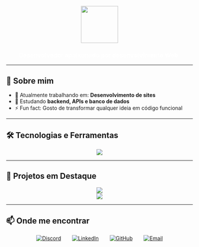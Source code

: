 <div align="center">

<p align="center">
  <img src="https://media.giphy.com/media/hvRJCLFzcasrR4ia7z/giphy.gif" width="100"/>
</p>

<h3 align="center" style="color: white;">Desenvolvedor apaixonado por desenvolvimento Web.</h3>

</div>

---

## 🧠 Sobre mim

- 🔭 Atualmente trabalhando em: **Desenvolvimento de sites**
- 🌱 Estudando **backend, APIs e banco de dados**
- ⚡ Fun fact: Gosto de transformar qualquer ideia em código funcional

---

## 🛠️ Tecnologias e Ferramentas

<div align="center">

<img src="https://skillicons.dev/icons?i=js,html,css,java,godot" />

</div>

---

## 🚀 Projetos em Destaque

<div align="center">

<a href="https://github.com/NicoQuei/Portifolio" target="_blank" style="text-align:center;">
  <img src="https://github-readme-stats.vercel.app/api/pin/?username=NicoQuei&repo=Portifolio&theme=github_dark&hide_border=true" />
  <br />
</a>

<a href="https://github.com/NicoQuei/BoxFit_Selector" target="_blank">
  <img src="https://github-readme-stats.vercel.app/api/pin/?username=NicoQuei&repo=BoxFit_Selector&theme=github_dark&hide_border=true" />
</a>

</div>

---

## 📫 Onde me encontrar

<div align="center" style="display: flex; gap: 30px; justify-content: center;">

  <a href="https://discord.com/users/nicooodiado" target="_blank">
    <img src="https://img.shields.io/badge/Discord-%23626A9B.svg?style=for-the-badge&logo=discord&logoColor=white" alt="Discord" />
  </a>

  <a href="https://www.linkedin.com/in/n%C3%ADcolas-queiroga-644482304/" target="_blank">
    <img src="https://img.shields.io/badge/LinkedIn-%230077B5.svg?style=for-the-badge&logo=linkedin&logoColor=white" alt="LinkedIn" />
  </a>

  <a href="https://github.com/NicoQuei" target="_blank">
    <img src="https://img.shields.io/badge/GitHub-%2312100E.svg?style=for-the-badge&logo=github&logoColor=white" alt="GitHub" />
  </a>

  <a href="mailto:nicolasqueirogapix@gmail.com" target="_blank">
    <img src="https://img.shields.io/badge/Email-%23D14836.svg?style=for-the-badge&logo=gmail&logoColor=white" alt="Email" />
  </a>

</div>
